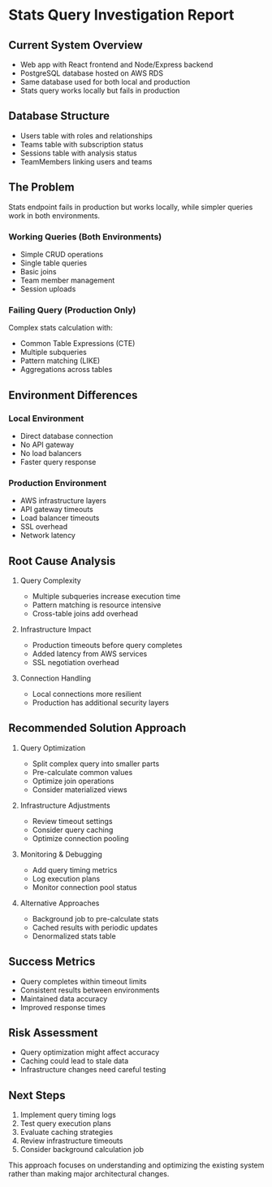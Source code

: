 # Stats Query Investigation Report

## Current System Overview
- Web app with React frontend and Node/Express backend
- PostgreSQL database hosted on AWS RDS
- Same database used for both local and production
- Stats query works locally but fails in production

## Database Structure
- Users table with roles and relationships
- Teams table with subscription status
- Sessions table with analysis status
- TeamMembers linking users and teams

## The Problem
Stats endpoint fails in production but works locally, while simpler queries work in both environments.

### Working Queries (Both Environments)
- Simple CRUD operations
- Single table queries
- Basic joins
- Team member management
- Session uploads

### Failing Query (Production Only)
Complex stats calculation with:
- Common Table Expressions (CTE)
- Multiple subqueries
- Pattern matching (LIKE)
- Aggregations across tables

## Environment Differences

### Local Environment
- Direct database connection
- No API gateway
- No load balancers
- Faster query response

### Production Environment
- AWS infrastructure layers
- API gateway timeouts
- Load balancer timeouts
- SSL overhead
- Network latency

## Root Cause Analysis
1. Query Complexity
   - Multiple subqueries increase execution time
   - Pattern matching is resource intensive
   - Cross-table joins add overhead

2. Infrastructure Impact
   - Production timeouts before query completes
   - Added latency from AWS services
   - SSL negotiation overhead

3. Connection Handling
   - Local connections more resilient
   - Production has additional security layers

## Recommended Solution Approach

1. Query Optimization
   - Split complex query into smaller parts
   - Pre-calculate common values
   - Optimize join operations
   - Consider materialized views

2. Infrastructure Adjustments
   - Review timeout settings
   - Consider query caching
   - Optimize connection pooling

3. Monitoring & Debugging
   - Add query timing metrics
   - Log execution plans
   - Monitor connection pool status

4. Alternative Approaches
   - Background job to pre-calculate stats
   - Cached results with periodic updates
   - Denormalized stats table

## Success Metrics
- Query completes within timeout limits
- Consistent results between environments
- Maintained data accuracy
- Improved response times

## Risk Assessment
- Query optimization might affect accuracy
- Caching could lead to stale data
- Infrastructure changes need careful testing

## Next Steps
1. Implement query timing logs
2. Test query execution plans
3. Evaluate caching strategies
4. Review infrastructure timeouts
5. Consider background calculation job

This approach focuses on understanding and optimizing the existing system rather than making major architectural changes.
